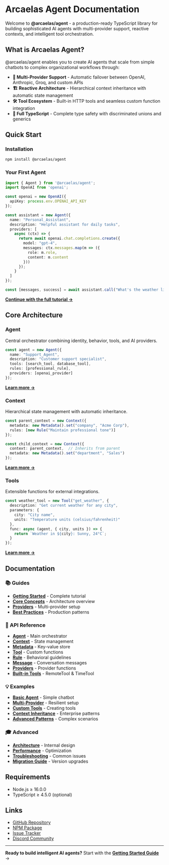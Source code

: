 # Arcaelas Agent Documentation

Welcome to **@arcaelas/agent** - a production-ready TypeScript library for building sophisticated AI agents with multi-provider support, reactive contexts, and intelligent tool orchestration.

## What is Arcaelas Agent?

@arcaelas/agent enables you to create AI agents that scale from simple chatbots to complex organizational workflows through:

- **🔄 Multi-Provider Support** - Automatic failover between OpenAI, Anthropic, Groq, and custom APIs
- **🏗️ Reactive Architecture** - Hierarchical context inheritance with automatic state management
- **🛠️ Tool Ecosystem** - Built-in HTTP tools and seamless custom function integration
- **💎 Full TypeScript** - Complete type safety with discriminated unions and generics

## Quick Start

### Installation

```bash
npm install @arcaelas/agent
```

### Your First Agent

```typescript
import { Agent } from '@arcaelas/agent';
import OpenAI from 'openai';

const openai = new OpenAI({
  apiKey: process.env.OPENAI_API_KEY
});

const assistant = new Agent({
  name: "Personal_Assistant",
  description: "Helpful assistant for daily tasks",
  providers: [
    async (ctx) => {
      return await openai.chat.completions.create({
        model: "gpt-4",
        messages: ctx.messages.map(m => ({
          role: m.role,
          content: m.content
        }))
      });
    }
  ]
});

const [messages, success] = await assistant.call("What's the weather like today?");
```

**[Continue with the full tutorial →](guides/getting-started.md)**

## Core Architecture

### Agent

Central orchestrator combining identity, behavior, tools, and AI providers.

```typescript
const agent = new Agent({
  name: "Support_Agent",
  description: "Customer support specialist",
  tools: [search_tool, database_tool],
  rules: [professional_rule],
  providers: [openai_provider]
});
```

**[Learn more →](api/agent.md)**

### Context

Hierarchical state management with automatic inheritance.

```typescript
const parent_context = new Context({
  metadata: new Metadata().set("company", "Acme Corp"),
  rules: [new Rule("Maintain professional tone")]
});

const child_context = new Context({
  context: parent_context,  // Inherits from parent
  metadata: new Metadata().set("department", "Sales")
});
```

**[Learn more →](api/context.md)**

### Tools

Extensible functions for external integrations.

```typescript
const weather_tool = new Tool("get_weather", {
  description: "Get current weather for any city",
  parameters: {
    city: "City name",
    units: "Temperature units (celsius/fahrenheit)"
  },
  func: async (agent, { city, units }) => {
    return `Weather in ${city}: Sunny, 24°C`;
  }
});
```

**[Learn more →](api/tool.md)**

## Documentation

### 📚 Guides

- **[Getting Started](guides/getting-started.md)** - Complete tutorial
- **[Core Concepts](guides/core-concepts.md)** - Architecture overview
- **[Providers](guides/providers.md)** - Multi-provider setup
- **[Best Practices](guides/best-practices.md)** - Production patterns

### 🔧 API Reference

- **[Agent](api/agent.md)** - Main orchestrator
- **[Context](api/context.md)** - State management
- **[Metadata](api/metadata.md)** - Key-value store
- **[Tool](api/tool.md)** - Custom functions
- **[Rule](api/rule.md)** - Behavioral guidelines
- **[Message](api/message.md)** - Conversation messages
- **[Providers](api/providers.md)** - Provider functions
- **[Built-in Tools](api/built-in-tools.md)** - RemoteTool & TimeTool

### 💡 Examples

- **[Basic Agent](examples/basic-agent.md)** - Simple chatbot
- **[Multi-Provider](examples/multi-provider.md)** - Resilient setup
- **[Custom Tools](examples/custom-tools.md)** - Creating tools
- **[Context Inheritance](examples/context-inheritance.md)** - Enterprise patterns
- **[Advanced Patterns](examples/advanced-patterns.md)** - Complex scenarios

### 🎓 Advanced

- **[Architecture](advanced/architecture.md)** - Internal design
- **[Performance](advanced/performance.md)** - Optimization
- **[Troubleshooting](advanced/troubleshooting.md)** - Common issues
- **[Migration Guide](advanced/migration.md)** - Version upgrades

## Requirements

- Node.js ≥ 16.0.0
- TypeScript ≥ 4.5.0 (optional)

## Links

- [GitHub Repository](https://github.com/arcaelas/agent)
- [NPM Package](https://www.npmjs.com/package/@arcaelas/agent)
- [Issue Tracker](https://github.com/arcaelas/agent/issues)
- [Discord Community](https://discord.gg/arcaelas)

---

**Ready to build intelligent AI agents?** Start with the **[Getting Started Guide](guides/getting-started.md)** →
